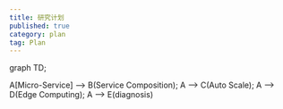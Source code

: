 ```yaml
---
title: 研究计划 
published: true
category: plan
tag: Plan 
---
```



<div class="mermaid">
graph TD; 

A[Micro-Service] --> B(Service Composition);
A --> C(Auto Scale);
A --> D(Edge Computing);
A --> E(diagnosis)
</div>

